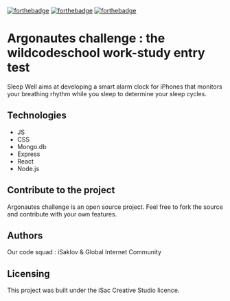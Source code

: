 [![forthebadge](https://forthebadge.com/images/badges/cc-0.svg)](https://forthebadge.com) [![forthebadge](https://forthebadge.com/images/badges/made-with-javascript.svg)](https://forthebadge.com) [![forthebadge](https://forthebadge.com/images/badges/uses-css.svg)](https://forthebadge.com)

# Argonautes challenge : the wildcodeschool work-study entry test

Sleep Well aims at developing a smart alarm clock for iPhones that monitors your breathing rhythm while you sleep to determine your sleep cycles.

## Technologies
- JS
- CSS
- Mongo.db
- Express
- React
- Node.js

## Contribute to the project

Argonautes challenge is an open source project. Feel free to fork the source and contribute with your own features.

## Authors

Our code squad : iSaklov & Global Internet Community

## Licensing

This project was built under the iSac Creative Studio licence.